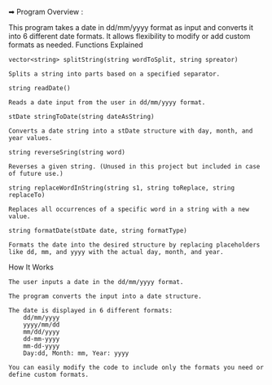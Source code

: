 

➡ Program Overview :

This program takes a date in dd/mm/yyyy format as input and converts it into 6 different date formats.
 It allows flexibility to modify or add custom formats as needed.
Functions Explained


    vector<string> splitString(string wordToSplit, string spreator)

    Splits a string into parts based on a specified separator.

    string readDate()

    Reads a date input from the user in dd/mm/yyyy format.

    stDate stringToDate(string dateAsString)

    Converts a date string into a stDate structure with day, month, and year values.

    string reverseSring(string word)

    Reverses a given string. (Unused in this project but included in case of future use.)

    string replaceWordInString(string s1, string toReplace, string replaceTo)

    Replaces all occurrences of a specific word in a string with a new value.

    string formatDate(stDate date, string formatType)

    Formats the date into the desired structure by replacing placeholders like dd, mm, and yyyy with the actual day, month, and year.

How It Works

    The user inputs a date in the dd/mm/yyyy format.

    The program converts the input into a date structure.

    The date is displayed in 6 different formats:
        dd/mm/yyyy
        yyyy/mm/dd
        mm/dd/yyyy
        dd-mm-yyyy
        mm-dd-yyyy
        Day:dd, Month: mm, Year: yyyy

    You can easily modify the code to include only the formats you need or define custom formats.